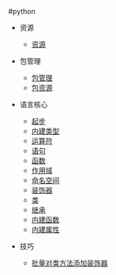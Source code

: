 #python

+   资源

    +   [资源](resrc.md)

+   包管理

    +   [包管理](packagemgr.md)
    +   [包资源](package.md)

+   语言核心

    +   [起步](start.md)
    +   [内建类型](basic-builtin-type.md)
    +   [运算符](oper.md)
    +   [语句](statement.md)
    +   [函数](function.md)
    +   [作用域](scope.md)
    +   [命名空间](namespace.md)
    +   [装饰器](decorator.md)
    +   [类](class.md)
    +   [继承](inherit.md)
    +   [内建函数](builtin-func.md)
    +   [内建属性](builtin-attr.md)

+   技巧

    +   [批量对类方法添加装饰器](batch-add-decor-forclass.md)
